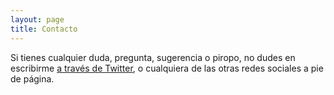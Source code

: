 ```yaml
---
layout: page
title: Contacto
---
```


Si tienes cualquier duda, pregunta, sugerencia o piropo, no dudes en escribirme [a través de Twitter](https://twitter.com/intent/tweet?text=%40jangelfdez), o cualquiera de las otras redes sociales a pie de página.

